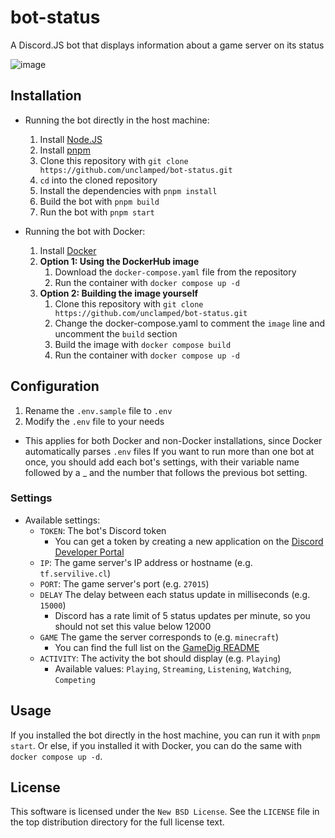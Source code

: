# bot-status
A Discord.JS bot that displays information about a game server on its status

![image](https://user-images.githubusercontent.com/104658278/227810439-986ca705-d698-4e3e-8ebe-6b5021f8d33f.png)

## Installation

- Running the bot directly in the host machine:
    1. Install [Node.JS](https://nodejs.org/en/download/)
    2. Install [pnpm](https://pnpm.io/installation)
    3. Clone this repository with `git clone https://github.com/unclamped/bot-status.git`
    4. `cd` into the cloned repository
    5. Install the dependencies with `pnpm install`
    6. Build the bot with `pnpm build`
    7. Run the bot with `pnpm start`

- Running the bot with Docker:
    1. Install [Docker](https://docs.docker.com/get-docker/)
    2. **Option 1: Using the DockerHub image**
        1. Download the `docker-compose.yaml` file from the repository
        2. Run the container with `docker compose up -d`
    3. **Option 2: Building the image yourself**
        1. Clone this repository with `git clone https://github.com/unclamped/bot-status.git`
        2. Change the docker-compose.yaml to comment the `image` line and uncomment the `build` section
        3. Build the image with `docker compose build`
        4. Run the container with `docker compose up -d`

## Configuration

1. Rename the `.env.sample` file to `.env`
2. Modify the `.env` file to your needs
- This applies for both Docker and non-Docker installations, since Docker automatically parses `.env` files
If you want to run more than one bot at once, you should add each bot's settings, with their variable name followed by a _ and the number that follows the previous bot setting.

### Settings

- Available settings:
    - `TOKEN`: The bot's Discord token
        - You can get a token by creating a new application on the [Discord Developer Portal](https://discord.com/developers/applications)
    - `IP`: The game server's IP address or hostname (e.g. `tf.servilive.cl`)
    - `PORT`: The game server's port (e.g. `27015`)
    - `DELAY` The delay between each status update in milliseconds (e.g. `15000`)
        - Discord has a rate limit of 5 status updates per minute, so you should not set this value below 12000
    - `GAME` The game the server corresponds to (e.g. `minecraft`)
        - You can find the full list on the [GameDig README](https://github.com/gamedig/node-gamedig#games-list)
    - `ACTIVITY`: The activity the bot should display (e.g. `Playing`)
        - Available values: `Playing`, `Streaming`, `Listening`, `Watching`, `Competing`

## Usage

If you installed the bot directly in the host machine, you can run it with `pnpm start`. Or else, if you installed it with Docker, you can do the same with `docker compose up -d`.

## License

This software is licensed under the `New BSD License`. See the ``LICENSE`` file in the top distribution directory for the full license text.
